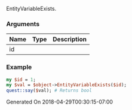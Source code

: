 EntityVariableExists.
### Arguments
**Name**|**Type**|**Description**
:---|:---|:---
id||

### Example

```perl
my $id = 1;
my $val = $object->EntityVariableExists($id);
quest::say($val); # Returns bool
```


Generated On 2018-04-29T00:30:15-07:00